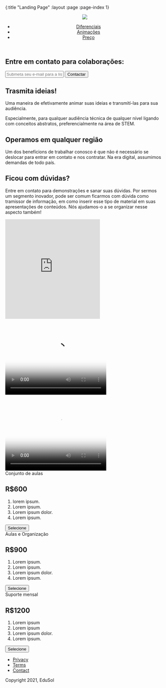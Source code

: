 {:title "Landing Page"
 :layout :page
 :page-index 1}

<!DOCTYPE html>
<!-- saved from url=(0012)about:srcdoc -->
<html lang="en">
<head>
<meta http-equiv="Content-Type" content="text/html; charset=UTF-8">
<link rel="apple-touch-icon" type="image/png" href="https://cpwebassets.codepen.io/assets/favicon/apple-touch-icon-5ae1a0698dcc2402e9712f7d01ed509a57814f994c660df9f7a952f3060705ee.png">
<meta name="apple-mobile-web-app-title" content="CodePen">
<link rel="shortcut icon" type="image/x-icon" href="https://cpwebassets.codepen.io/assets/favicon/favicon-aec34940fbc1a6e787974dcd360f2c6b63348d4b1f4e06c77743096d55480f33.ico">
<link rel="mask-icon" type="image/x-icon" href="https://cpwebassets.codepen.io/assets/favicon/logo-pin-8f3771b1072e3c38bd662872f6b673a722f4b3ca2421637d5596661b4e2132cc.svg" color="#111">

<title>CodePen - FCC: Product Landing Page</title>

<link rel="stylesheet" href="https://maxcdn.bootstrapcdn.com/font-awesome/4.6.3/css/font-awesome.min.css">

<link rel="stylesheet" href="./style.css">
<script>
window.console = window.console || function(t) {};
</script>
<script>
if (document.location.search.match(/type=embed/gi)) {
window.parent.postMessage("resize", "*");
}
</script>
</head>

<body translate="no">
<link rel="stylesheet" href="https://use.fontawesome.com/releases/v5.8.1/css/all.css" integrity="sha384-50oBUHEmvpQ+1lW4y57PTFmhCaXp0ML5d60M1M7uH2+nqUivzIebhndOJK28anvf" crossorigin="anonymous">
<div id="page-wrapper">
<header id="header">
<div class="logo">
<img id="header-img" src= alt="personal logo">
</div>

<nav id="nav-bar">
<ul>
<li><a class="nav-link" href="#features">Diferenciais</a></li>
<li><a class="nav-link" href="#how-it-works">Animações</a></li>
<li><a class="nav-link" href="#pricing">Preço</a></li>
</ul>
</nav>
</header>

<div class="container"></div>

<section id="hero">
<h2>Entre em contato para colaborações:</h2>
<form id="form" action="https://www.freecodecamp.com/email-submit">
<input name="email" id="email" type="email" placeholder="Submeta seu e-mail para a lista de contatos" required="">
<input id="submit" type="submit" value="Contactar" class="btn">
</form>
</section>

<div class="container">
<section id="features">
<div class="grid">
<div class="icon"><i class="fa fa-3x fa-area-chart" aria-hidden="true"></i></div>
<div class="desc">
<h2>Trasmita ideias!</h2>
<p>
Uma maneira de efetivamente animar suas ideias e transmití-las  para sua audiência.

Especialmente, para qualquer audiência técnica de qualquer nível ligando com conceitos abstratos, preferencialmente na área de STEM.
</p>
</div>
</div>
<div class="grid">
<div class="icon">
<i class="fa fa-3x fa-globe" aria-hidden="true"></i>
</div>
<div class="desc">
<h2>Operamos em qualquer região</h2>
<p>
Um dos benefícions de trabalhar conosco é que não é necessário se deslocar para entrar em contato e nos contratar. Na era digital, assumimos demandas de todo país.
</p>
</div>
</div>
<div class="grid">
<div class="icon">
<i class="fa fa-3x fa-question" aria-hidden="true"></i>
</div>
<div class="desc">
<h2>Ficou com dúvidas?</h2>
<p>
Entre em contato para demonstrações e sanar suas dúvidas. Por sermos um segmento inovador, pode ser comum ficarmos com dúvida como tramissor de informação, em como inserir esse tipo de material em suas apresentações de conteúdos. Nós ajudamos-o a se organizar nesse aspecto também!
</p>
</div>
</div>
</section>
<section id="how-it-works">
<iframe id="video" height="315" src="https://www.youtube-nocookie.com/embed/y8Yv4pnO7qc?rel=0&amp;controls=0&amp;showinfo=0" frameborder="0" allowfullscreen=""></iframe>
<video width="320" height="240" controls autoplay poster="video.jpg">
<source src="./movie/SurroundingGroupsDots6.mp4" type="video/mp4" />
Your browser does not support the video tag.
</video>
<video width="320" height="240" controls autoplay poster="video.jpg">
<source src="./movie/SurroundingGroupsDots18.mp4" type="video/mp4" />
Your browser does not support the video tag.
</video>


</section>
<section id="pricing">
<div class="product" id="tenor">
<div class="level">Conjunto de aulas</div>
<h2>R$600</h2>
<ol>
<li>lorem ipsum.</li>
<li>Lorem ipsum.</li>
<li>Lorem ipsum dolor.</li>
<li>Lorem ipsum.</li>
</ol>
<button class="btn">Selecione</button>
</div>
<div class="product" id="bass">
<div class="level">Aulas e Organização</div>
<h2>R$900</h2>
<ol>
<li>Lorem ipsum.</li>
<li>Lorem ipsum.</li>
<li>Lorem ipsum dolor.</li>
<li>Lorem ipsum.</li>
</ol>
<button class="btn">Selecione</button>
</div>
<div class="product" id="valve">
<div class="level">Suporte mensal</div>
<h2>R$1200</h2>
<ol>
<li>Lorem ipsum</li>
<li>Lorem ipsum</li>
<li>Lorem ipsum dolor.</li>
<li>Lorem ipsum.</li>
</ol>
<button class="btn">Selecione</button>
</div>
</section>
<footer>
<ul>
<li><a href="https://cdpn.io/freeCodeCamp/fullpage/RKRbwL#">Privacy</a></li>
<li><a href="https://cdpn.io/freeCodeCamp/fullpage/RKRbwL#">Terms</a></li>
<li><a href="https://cdpn.io/freeCodeCamp/fullpage/RKRbwL#">Contact</a></li>
</ul>
<span>Copyright 2021, EduSol</span>
</footer>
</div>
</div>
<script src="https://cpwebassets.codepen.io/assets/common/stopExecutionOnTimeout-1b93190375e9ccc259df3a57c1abc0e64599724ae30d7ea4c6877eb615f89387.js"></script>

<script src="https://cdn.freecodecamp.org/testable-projects-fcc/v1/bundle.js"></script>
<script id="rendered-js">
// coded by @atjonathan
// eslint-disable-next-line no-unused-vars
const projectName = 'product-landing-page';
//# sourceURL=pen.js
</script>
</body>
</html>
